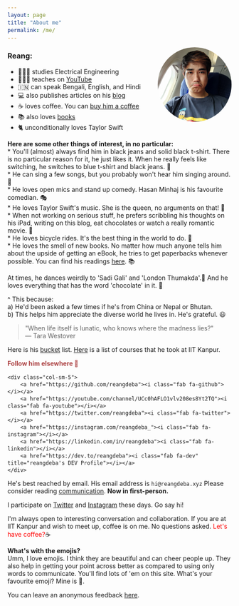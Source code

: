 ```yaml
---
layout: page
title: "About me"
permalink: /me/
---
```

<p><a href="https://www.instagram.com/reangdeba_/" target="_blank"><img src="/assets/images/duckduck.jpg" style="float: right; max-width: 33%; margin: 0 0 1em 2em; border-radius: 50%"></a></p>

### Reang:

* 👨🏻‍🎓 studies Electrical Engineering
* 👨🏻‍🎓 teaches on [YouTube](https://www.youtube.com/channel/UCc0hAFLO1vlv208es8Yt2TQ)
* 🇮🇳 can speak Bengali, English, and Hindi
* 💻 also publishes articles on his [blog](/blog)
* ☕ loves coffee. You can [buy him a coffee](/thanks)
* 📚 also loves [books](/reads)
* 🐈 unconditionally loves Taylor Swift


<!-- ### Currently using: -->

<!-- * **Computer:** [13" MacBook Air](https://amzn.to/3ctKtm3)
* **Hosting:** [Netlify](https://netlify.com)
* **Editor:** [Visual Studio Code](https://code.visualstudio.com/)
* **Static site generator:** [Jekyll](https://jekyllrb.com/)
* **Syntax highlighting:** [PrismJS](https://prismjs.com/)
* **Tablet:** [iPad Air 3rd Generation](https://amzn.to/2LoXu4y)
* **Phone:** [OnePlus 7](https://amzn.to/2SYM3oi)
* **Headphone:** [Sony XM3](https://amzn.to/3czldu7)
* **Graphic Tablet:** [Wacom One](https://amzn.to/3cFd8Eg)
* **e-Reader:** [Kindle Paperwhite](https://amzn.to/2Y0rj1b) -->

**Here are some other things of interest, in no particular:**
<br>
\* You'll (almost) always find him in black jeans and solid black t-shirt. There is no particular reason for it, he just likes it. When he really feels like switching, he switches to blue t-shirt and black jeans. 👘
<br>
\* He can sing a few songs, but you probably won't hear him singing around. 🎼
<br>
\* He loves open mics and stand up comedy. Hasan Minhaj is his favourite comedian. 🎭
<br>
\* He loves Taylor Swift's music. She is the queen, no arguments on that! 🎼
<br>
\* When not working on serious stuff, he prefers scribbling his thoughts on his iPad, writing on this blog, eat chocolates or watch a really romantic movie. 🍿
<br>
\* He loves bicycle rides. It's the best thing in the world to do. 🚴
<br>
\* He loves the smell of new books. No matter how much anyone tells him about the upside of getting an eBook, he tries to get paperbacks whenever possible. You can find his readings [here](/reads/). 📚

At times, he dances weirdly to 'Sadi Gali' and 'London Thumakda'.💃 And he loves everything that has the word 'chocolate' in it. 🍫

^ This because:
<br>
a) He'd been asked a few times if he's from China or Nepal or Bhutan.
<br>
b) This helps him appreciate the diverse world he lives in. He's grateful. 😃

> "When life itself is lunatic, who knows where the madness lies?" <br> &mdash; Tara Westover

Here is his [bucket](/bucket/) list. [Here](/courses/) is a list of courses that he took at IIT Kanpur.

<p style="color:#ac4142; "><b>Follow him elsewhere 🍿</b></p>
<div class="row">

    <div class="col-sm-5">
        <a href="https://github.com/reangdeba"><i class="fab fa-github"></i></a>
        <a href="https://youtube.com/channel/UCc0hAFLO1vlv208es8Yt2TQ"><i class="fab fa-youtube"></i></a>
        <a href="https://twitter.com/reangdeba"><i class="fab fa-twitter"></i></a>
        <a href="https://instagram.com/reangdeba_"><i class="fab fa-instagram"></i></a>
        <a href="https://linkedin.com/in/reangdeba"><i class="fab fa-linkedin"></i></a>
        <a href="https://dev.to/reangdeba"><i class="fab fa-dev" title="reangdeba's DEV Profile"></i></a>
    </div>

</div>

He's best reached by email. His email address is `hi@reangdeba.xyz` Please consider reading [communication](/communication/). **Now in first-person.**

I participate on [Twitter](https://twitter.com/reangdeba) and [Instagram](https://instagram.com/reangdeba_) these days. Go say hi!

I'm always open to interesting conversation and collaboration. If you are at IIT Kanpur and wish to meet up, coffee is on me. No questions asked. <span style="color: red">Let's have coffee?</span>☕

**What's with the emojis?**<br>
Umm, I love emojis. I think they are beautiful and can cheer people up. They also help in getting your point across better as compared to using only words to communicate. You'll find lots of 'em on this site. What's your favourite emoji? Mine is 🍫.

You can leave an anonymous feedback [here](https://forms.gle/k95pq3vrWCSjwEtJA).
